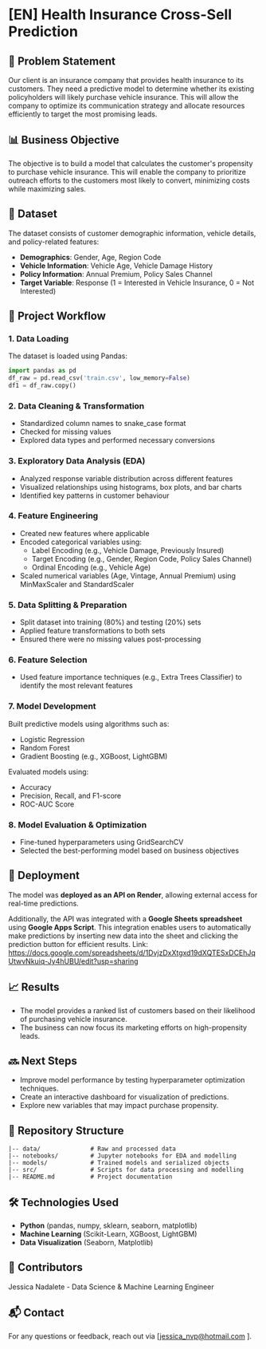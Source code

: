 # [EN] Health Insurance Cross-Sell Prediction

## **🛒 Problem Statement**
Our client is an insurance company that provides health insurance to its customers. They need a predictive model to determine whether its existing policyholders will likely purchase vehicle insurance. This will allow the company to optimize its communication strategy and allocate resources efficiently to target the most promising leads.

## **📊 Business Objective**
The objective is to build a model that calculates the customer's propensity to purchase vehicle insurance. This will enable the company to prioritize outreach efforts to the customers most likely to convert, minimizing costs while maximizing sales.

## **📂 Dataset**
The dataset consists of customer demographic information, vehicle details, and policy-related features:

- **Demographics**: Gender, Age, Region Code
- **Vehicle Information**: Vehicle Age, Vehicle Damage History
- **Policy Information**: Annual Premium, Policy Sales Channel
- **Target Variable**: Response (1 = Interested in Vehicle Insurance, 0 = Not Interested)

## **🔄 Project Workflow**

### **1. Data Loading**
The dataset is loaded using Pandas:
```python
import pandas as pd
df_raw = pd.read_csv('train.csv', low_memory=False)
df1 = df_raw.copy()
```

### **2. Data Cleaning & Transformation**
- Standardized column names to snake_case format
- Checked for missing values
- Explored data types and performed necessary conversions

### **3. Exploratory Data Analysis (EDA)**
- Analyzed response variable distribution across different features
- Visualized relationships using histograms, box plots, and bar charts
- Identified key patterns in customer behaviour

### **4. Feature Engineering**
- Created new features where applicable
- Encoded categorical variables using:
  - Label Encoding (e.g., Vehicle Damage, Previously Insured)
  - Target Encoding (e.g., Gender, Region Code, Policy Sales Channel)
  - Ordinal Encoding (e.g., Vehicle Age)
- Scaled numerical variables (Age, Vintage, Annual Premium) using MinMaxScaler and StandardScaler

### **5. Data Splitting & Preparation**
- Split dataset into training (80%) and testing (20%) sets
- Applied feature transformations to both sets
- Ensured there were no missing values post-processing

### **6. Feature Selection**
- Used feature importance techniques (e.g., Extra Trees Classifier) to identify the most relevant features

### **7. Model Development**
Built predictive models using algorithms such as:
- Logistic Regression
- Random Forest
- Gradient Boosting (e.g., XGBoost, LightGBM)

Evaluated models using:
- Accuracy
- Precision, Recall, and F1-score
- ROC-AUC Score

### **8. Model Evaluation & Optimization**
- Fine-tuned hyperparameters using GridSearchCV
- Selected the best-performing model based on business objectives

## **🚀 Deployment**
The model was **deployed as an API on Render**, allowing external access for real-time predictions.

Additionally, the API was integrated with a **Google Sheets spreadsheet** using **Google Apps Script**. This integration enables users to automatically make predictions by inserting new data into the sheet and clicking the prediction button for efficient results.
Link: https://docs.google.com/spreadsheets/d/1DvjzDxXtgxd19dXQTESxDCEhJqUtwvNkuiq-Jy4hUBU/edit?usp=sharing 

## **📈 Results**
- The model provides a ranked list of customers based on their likelihood of purchasing vehicle insurance.
- The business can now focus its marketing efforts on high-propensity leads.

## **🔜 Next Steps**
- Improve model performance by testing hyperparameter optimization techniques.
- Create an interactive dashboard for visualization of predictions.
- Explore new variables that may impact purchase propensity.

## **📂 Repository Structure**
```
|-- data/              # Raw and processed data
|-- notebooks/         # Jupyter notebooks for EDA and modelling
|-- models/            # Trained models and serialized objects
|-- src/               # Scripts for data processing and modelling
|-- README.md          # Project documentation
```

## **🛠 Technologies Used**
- **Python** (pandas, numpy, sklearn, seaborn, matplotlib)
- **Machine Learning** (Scikit-Learn, XGBoost, LightGBM)
- **Data Visualization** (Seaborn, Matplotlib)

## **👥 Contributors**
Jessica Nadalete - Data Science & Machine Learning Engineer

## **📬 Contact**
For any questions or feedback, reach out via [jessica_nvp@hotmail.com ].


